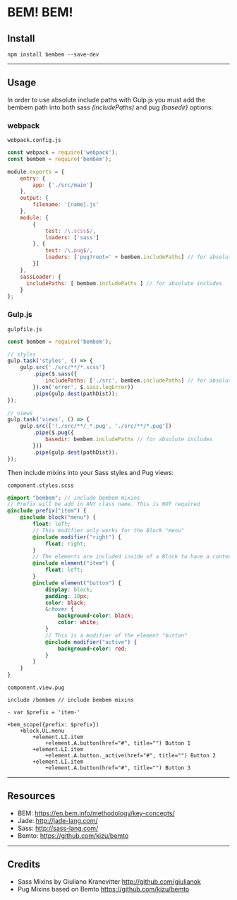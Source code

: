 # BEM! BEM!



## Install
`npm install bembem --save-dev`

---

## Usage

In order to use absolute include paths with Gulp.js you must add the bembem path into both sass _(includePaths)_ and pug _(basedir)_ options:


### webpack

`webpack.config.js`

```javascript
const webpack = require('webpack');
const bembem = require('bembem');

module.exports = {
    entry: {
        app: ['./src/main']
    },
    output: {
        filename: '[name].js'
    },
    module: {
        {
            test: /\.scss$/,
            loaders: ['sass']
        }, {
            test: /\.pug$/,
            loaders: ['pug?root=' + bembem.includePaths] // for absolute includes
        }]
    },
    sassLoader: {
      includePaths: [ bembem.includePaths ] // for absolute includes
    }
};
```

### Gulp.js


`gulpfile.js`

```javascript
const bembem = require('bembem');

// styles
gulp.task('styles', () => {
    gulp.src('./src/**/*.scss')
        .pipe($.sass({
            includePaths: ['./src', bembem.includePaths] // for absolute includes
        }).on('error', $.sass.logError))
        .pipe(gulp.dest(pathDist));
});

// views
gulp.task('views', () => {
    gulp.src(['!./src/**/_*.pug', './src/**/*.pug'])
        .pipe($.pug({
            basedir: bembem.includePaths // for absolute includes
        }))
        .pipe(gulp.dest(pathDist));
});
```

Then include mixins into your Sass styles and Pug views:

`component.styles.scss`
```scss
@import "bembem"; // include bembem mixins
// Prefix will be add in ANY class name. This is NOT required
@include prefix("item") {
    @include block("menu") {
        float: left;
        // This modifier only works for the Block "menu"
        @include modifier("right") {
            float: right;
        }
        // The elements are included inside of a Block to have a context
        @include element("item") {
            float: left;
        }
        @include element("button") {
            display: block;
            padding: 10px;
            color: black;
            &:hover {
                background-color: black;
                color: white;
            }
            // This is a modifier of the element "button"
            @include modifier("active") {
                background-color: red;
            }
        }
    }
}
```

`component.view.pug`
```jade
include /bembem // include bembem mixins

- var $prefix = 'item-'

+bem_scope({prefix: $prefix})
	+block.UL.menu
		+element.LI.item
			+element.A.button(href="#", title="") Button 1
		+element.LI.item
			+element.A.button._active(href="#", title="") Button 2
		+element.LI.item
			+element.A.button(href="#", title="") Button 3
```

---
## Resources
- BEM: https://en.bem.info/methodology/key-concepts/
- Jade: http://jade-lang.com/
- Sass: http://sass-lang.com/
- Bemto: https://github.com/kizu/bemto

---
## Credits
- Sass Mixins by Giuliano Kranevitter <http://github.com/giulianok>
- Pug Mixins based on Bemto <https://github.com/kizu/bemto> 
